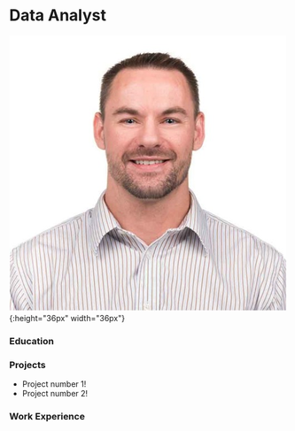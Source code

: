 # Data Analyst
![headshot](docs/assets/Russell_headshot.jpg) {:height="36px" width="36px"}

### Education

### Projects
- Project number 1!
- Project number 2!

### Work Experience
